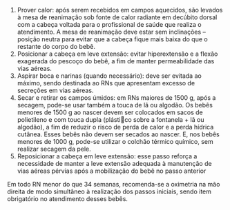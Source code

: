 1. Prover calor: após serem recebidos em campos aquecidos, são levados à mesa de reanimação sob fonte de calor radiante em decúbito dorsal com a cabeça voltada para o profissional de saúde que realiza o atendimento. A mesa de reanimação deve estar sem inclinações – posição neutra para evitar que a cabeça fique mais baixa do que o restante do corpo do bebê.
2. Posicionar a cabeça em leve extensão: evitar hiperextensão e a flexão exagerada do pescoço do bebê, a fim de manter permeabilidade das vias aéreas.
3. Aspirar boca e narinas (quando necessário): deve ser evitada ao máximo, sendo destinada ao RNs que apresentam excesso de secreções em vias aéreas.
4. Secar e retirar os campos úmidos: em RNs maiores de 1500 g, após a secagem, pode-se usar também a touca de lã ou algodão. Os bebês menores de 1500 g ao nascer devem ser colocados em sacos de polietileno e com touca dupla (plástico sobre a fontanela + lã ou algodão), a fim de reduzir o risco de perda de calor e a perda hídrica cutânea. Esses bebês não devem ser secados ao nascer. E, nos bebês menores de 1000 g, pode-se utilizar o colchão térmico químico, sem realizar secagem da pele.
5. Reposicionar a cabeça em leve extensão: esse passo reforça a necessidade de manter a leve extensão adequada à manutenção de vias aéreas pérvias após a mobilização do bebê no passo anterior

Em todo RN menor do que 34 semanas, recomenda-se a oximetria na mão direita de modo simultâneo à realização dos passos iniciais, sendo item obrigatório no atendimento desses bebês.




